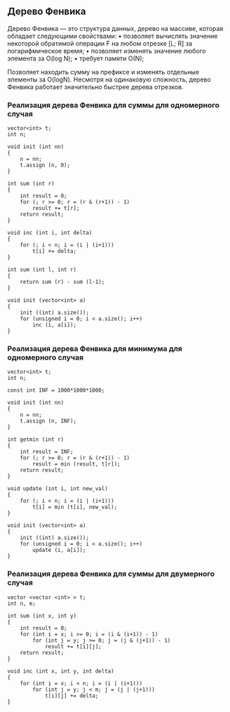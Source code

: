 ## Дерево Фенвика

Дерево Фенвика — это структура данных, дерево на массиве, которая обладает следующими свойствами:
• позволяет вычислять значение некоторой обратимой операции F на любом отрезке [L; R] за логарифмическое время;
• позволяет изменять значение любого элемента за O(log N);
• требует памяти O(N);

Позволяет находить сумму на префиксе и изменять отдельные элементы за O(logN). Несмотря на одинаковую сложность, дерево Фенвика работает значительно быстрее дерева отрезков.

### Реализация дерева Фенвика для суммы для одномерного случая
```
vector<int> t;
int n;

void init (int nn)
{
	n = nn;
	t.assign (n, 0);
}

int sum (int r)
{
	int result = 0;
	for (; r >= 0; r = (r & (r+1)) - 1)
		result += t[r];
	return result;
}

void inc (int i, int delta)
{
	for (; i < n; i = (i | (i+1)))
		t[i] += delta;
}

int sum (int l, int r)
{
	return sum (r) - sum (l-1);
}

void init (vector<int> a)
{
	init ((int) a.size());
	for (unsigned i = 0; i < a.size(); i++)
		inc (i, a[i]);
}
```

### Реализация дерева Фенвика для минимума для одномерного случая

```
vector<int> t;
int n;

const int INF = 1000*1000*1000;

void init (int nn)
{
	n = nn;
	t.assign (n, INF);
}

int getmin (int r)
{
	int result = INF;
	for (; r >= 0; r = (r & (r+1)) - 1)
		result = min (result, t[r]);
	return result;
}

void update (int i, int new_val)
{
	for (; i < n; i = (i | (i+1)))
		t[i] = min (t[i], new_val);
}

void init (vector<int> a)
{
	init ((int) a.size());
	for (unsigned i = 0; i < a.size(); i++)
		update (i, a[i]);
}
```

### Реализация дерева Фенвика для суммы для двумерного случая

```
vector <vector <int> > t;
int n, m;

int sum (int x, int y)
{
	int result = 0;
	for (int i = x; i >= 0; i = (i & (i+1)) - 1)
		for (int j = y; j >= 0; j = (j & (j+1)) - 1)
			result += t[i][j];
	return result;
}

void inc (int x, int y, int delta)
{
	for (int i = x; i < n; i = (i | (i+1)))
		for (int j = y; j < m; j = (j | (j+1)))
			t[i][j] += delta;
}
```
